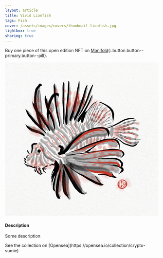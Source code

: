```yaml
---
layout: article
title: Vivid Lionfish
tags: Fish
cover: /assets/images/covers/thumbnail-lionfish.jpg
lightbox: true
sharing: true
---
```


Buy one piece of this open edition NFT on [Manifold](https://app.manifold.xyz/c/cryptosumie-22){:.button.button--primary.button--pill}.

<div class="card mt-3">
  <div class="card__image">
    <img src="/assets/images/hd/lionfish.jpg"/>
  </div>
  <div class="card__content">
    <div class="card__header">
      <h4>Description</h4>
    </div>
    <p>Some description</p>
  </div>
</div>
<div>
  See the collection on [Opensea](https://opensea.io/collection/crypto-sumie)
</div>



